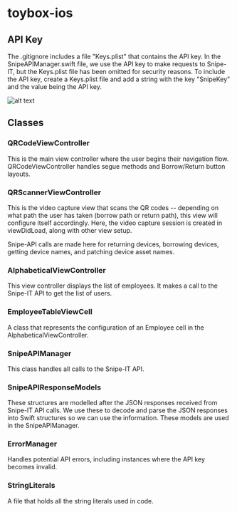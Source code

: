 # toybox-ios

## API Key

The .gitignore includes a file "Keys.plist" that contains the API key. In the SnipeAPIManager.swift file, we use the API key to make requests to Snipe-IT, but the Keys.plist file has been omitted for security reasons. To include the API key, create a Keys.plist file and add a string with the key "SnipeKey" and the value being the API key.

![alt text](https://github.com/connected-io/toybox-ios/blob/master/README_images/apikey.png)

## Classes

### QRCodeViewController

This is the main view controller where the user begins their navigation flow. QRCodeViewController handles segue methods and Borrow/Return button layouts.

### QRScannerViewController

This is the video capture view that scans the QR codes -- depending on what path the user has taken (borrow path or return path), this view will configure itself accordingly. Here, the video capture session is created in viewDidLoad, along with other view setup.

Snipe-API calls are made here for returning devices, borrowing devices, getting device names, and patching device asset names.

### AlphabeticalViewController

This view controller displays the list of employees. It makes a call to the Snipe-IT API to get the list of users.

### EmployeeTableViewCell

A class that represents the configuration of an Employee cell in the AlphabeticalViewController.

### SnipeAPIManager

This class handles all calls to the Snipe-IT API. 

### SnipeAPIResponseModels

These structures are modelled after the JSON responses received from Snipe-IT API calls. We use these to decode and parse the JSON responses into Swift structures so we can use the information. These models are used in the SnipeAPIManager.

### ErrorManager

Handles potential API errors, including instances where the API key becomes invalid. 

### StringLiterals

A file that holds all the string literals used in code. 
